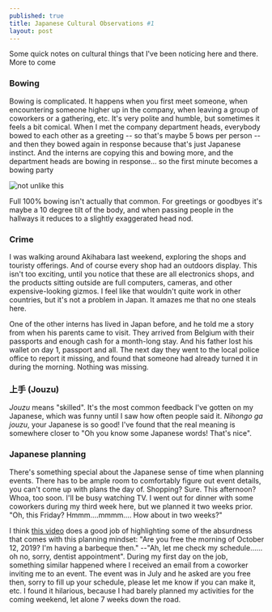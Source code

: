 ```yaml
---
published: true
title: Japanese Cultural Observations #1
layout: post
---
```

Some quick notes on cultural things that I've been noticing here and there. More to come

### Bowing

Bowing is complicated. It happens when you first meet someone, when encountering someone higher up in the company, when leaving a group of coworkers or a gathering, etc. It's very polite and humble, but sometimes it feels a bit comical. When I met the company department heads, everybody bowed to each other as a greeting -- so that's maybe 5 bows per person -- and then they bowed again in response because that's just Japanese instinct. And the interns are copying this and bowing more, and the department heads are bowing in response... so the first minute becomes a bowing party

![not unlike this](https://www.scientificsonline.com/scientificsonline.com/images/3053617_animated.gif)

Full 100% bowing isn't actually that common. For greetings or goodbyes it's maybe a 10 degree tilt of the body, and when passing people in the hallways it reduces to a slightly exaggerated head nod.

### Crime 

I was walking around Akihabara last weekend, exploring the shops and touristy offerings. And of course every shop had an outdoors display. This isn't too exciting, until you notice that these are all electronics shops, and the products sitting outside are full computers, cameras, and other expensive-looking gizmos. I feel like that wouldn't quite work in other countries, but it's not a problem in Japan. It amazes me that no one steals here. 

One of the other interns has lived in Japan before, and he told me a story from when his parents came to visit. They arrived from Belgium with their passports and enough cash for a month-long stay. And his father lost his wallet on day 1, passport and all. The next day they went to the local police office to report it missing, and found that someone had already turned it in during the morning. Nothing was missing.

### 上手 (Jouzu)

_Jouzu_ means "skilled". It's the most common feedback I've gotten on my Japanese, which was funny until I saw how often people said it. _Nihongo ga jouzu_, your Japanese is so good! I've found that the real meaning is somewhere closer to "Oh you know some Japanese words! That's nice". 

### Japanese planning 

There's something special about the Japanese sense of time when planning events. There has to be ample room to comfortably figure out event details, you can't come up with plans the day of. Shopping? Sure. This afternoon? Whoa, too soon. I'll be busy watching TV. I went out for dinner with some coworkers during my third week here, but we planned it two weeks prior. "Oh, this Friday? Hmmm....mmmm.... How about in two weeks?"

I think [this video](https://www.youtube.com/watch?v=DVhQUuM1300) does a good job of highlighting some of the absurdness that comes with this planning mindset: "Are you free the morning of October 12, 2019? I'm having a barbeque then." --"Ah, let me check my schedule...... oh no, sorry, dentist appointment". During my first day on the job, something similar happened where I received an email from a coworker inviting me to an event. The event was in July and he asked are you free then, sorry to fill up your schedule, please let me know if you can make it, etc. I found it hilarious, because I had barely planned my activities for the coming weekend, let alone 7 weeks down the road. 
